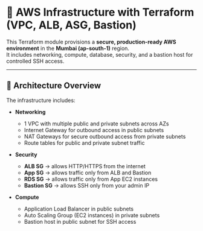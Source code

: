# 🚀 AWS Infrastructure with Terraform (VPC, ALB, ASG, Bastion)

This Terraform module provisions a **secure, production-ready AWS environment** in the **Mumbai (ap-south-1)** region.  
It includes networking, compute, database, security, and a bastion host for controlled SSH access.

---

## 📐 Architecture Overview

The infrastructure includes:

- **Networking**
  - 1 VPC with multiple public and private subnets across AZs
  - Internet Gateway for outbound access in public subnets
  - NAT Gateways for secure outbound access from private subnets
  - Route tables for public and private subnet traffic

- **Security**
  - **ALB SG** → allows HTTP/HTTPS from the internet
  - **App SG** → allows traffic only from ALB and Bastion
  - **RDS SG** → allows traffic only from App EC2 instances
  - **Bastion SG** → allows SSH only from your admin IP

- **Compute**
  - Application Load Balancer in public subnets
  - Auto Scaling Group (EC2 instances) in private subnets
  - Bastion host in public subnet for SSH access


